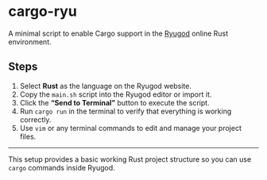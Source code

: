 # cargo-ryu

A minimal script to enable Cargo support in the [Ryugod](https://www.ryugod.com/pages/ide/rust) online Rust environment.

## Steps

1. Select **Rust** as the language on the Ryugod website.
2. Copy the `main.sh` script into the Ryugod editor or import it.
3. Click the **“Send to Terminal”** button to execute the script.
4. Run `cargo run` in the terminal to verify that everything is working correctly.
5. Use `vim` or any terminal commands to edit and manage your project files.

---

This setup provides a basic working Rust project structure so you can use `cargo` commands inside Ryugod.
